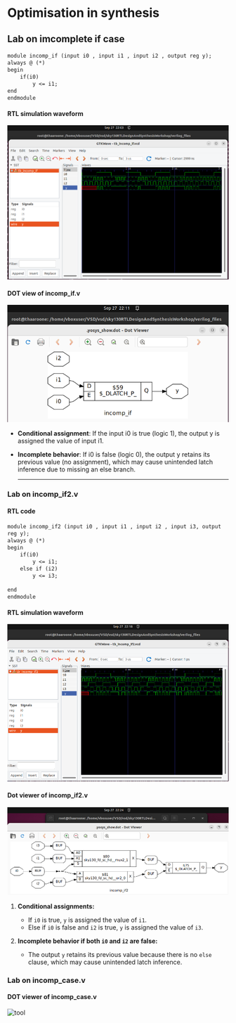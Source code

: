 # Optimisation in synthesis

## Lab on imcomplete if case

~~~
module incomp_if (input i0 , input i1 , input i2 , output reg y);
always @ (*)
begin
	if(i0)
		y <= i1;
end
endmodule
~~~

#### RTL simulation waveform

 ![tool](https://github.com/thaaroonesaec24-crypto/RISC-V-TAPEOUT-PROGRAM/blob/main/Week_1/DAY_5/pictures/Screenshot%20from%202025-09-27%2022-03-56.png)

 #### DOT view of incomp_if.v
 
 ![tool](https://github.com/thaaroonesaec24-crypto/RISC-V-TAPEOUT-PROGRAM/blob/main/Week_1/DAY_5/pictures/Screenshot%20from%202025-09-27%2022-11-18.png)


* **Conditional assignment**: If the input i0 is true (logic 1), the output y is assigned the value of input i1.

* **Incomplete behavior**: If i0 is false (logic 0), the output y retains its previous value (no assignment), which may cause unintended latch inference due to missing an else branch.


  ---
### Lab on incomp_if2.v
#### RTL code 
~~~
module incomp_if2 (input i0 , input i1 , input i2 , input i3, output reg y);
always @ (*)
begin
	if(i0)
		y <= i1;
	else if (i2)
		y <= i3;

end
endmodule
~~~
#### RTL simulation waveform

 ![tool](https://github.com/thaaroonesaec24-crypto/RISC-V-TAPEOUT-PROGRAM/blob/main/Week_1/DAY_5/pictures/Screenshot%20from%202025-09-27%2022-18-20.png)

#### Dot viewer of incomp_if2.v
![tool](https://github.com/thaaroonesaec24-crypto/RISC-V-TAPEOUT-PROGRAM/blob/main/Week_1/DAY_5/pictures/Screenshot%20from%202025-09-27%2022-24-38.png)


1. **Conditional assignments:**

   * If `i0` is true, `y` is assigned the value of `i1`.
   * Else if `i0` is false and `i2` is true, `y` is assigned the value of `i3`.

2. **Incomplete behavior if both `i0` and `i2` are false:**

   * The output `y` retains its previous value because there is no `else` clause, which may cause unintended latch inference.

### Lab on incomp_case.v

#### DOT viewer of incomp_case.v
![tool]()
